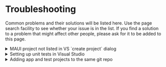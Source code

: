 # Troubleshooting

Common problems and their solutions will be listed here. Use the page search facility to
see whether your issue is in the list. If you find a solution to a problem that might affect
other people, please ask for it to be added to this page.

<details>
<summary>MAUI project not listed in VS `create project` dialog</summary>

This [SO post](https://stackoverflow.com/questions/70507822/cant-find-net-maui-in-the-list-of-vs) 
provides a solution.

If the `dotnet` command is not recognised by your operating system, the containing directory is
not in your system path. To work around this, find out which directory `dotnet` is in, `cd` to
that directory and run the command from there.

If the .NET MAUI is already installed using Visual Studio Installer, uninstall it together with .NET and 
follow these steps:

1. Delete all files and folders in `C:/Program Files (x86)/dotnet`
2. Run the command `dotnet new install Microsoft.Maui.Templates`
3. Install .NET MAUI and .NET again using Visual Studio Installer

</details>

<details>
<summary>Setting up unit tests in Visual Studio</summary>
<br/>
This is not as simple as it first appears because there are several unit test frameworks 
available with different dependencies. .NET MAUI requires the .NET 7.0 build framework and
so we need a test framework that is compatible. These notes explain how to install the 
[xUnit](https://xunit.net/) framework and use it to create a test.

### Create the test project

Open the project you wish to test in Visual Studio. In the Solution Explorer, right-click
on the solution (topmost) element and select _**Add/New Project...**_ from the context menu.

Type `xunit` into the search box and select the xUnit Test Project for C# as shown below.

![Adding an xUnit test project](../images/xunit_project.png)

Give the project an appropriate name and select the .NET 7.0 build framework before clicking
the *Create* button. As soon as the new project appears, you can right-click it and select
_**Run Tests**_ from the context menu. An empty test has been created by default which 
should pass.

### Link the app and test projects

The next step is to add the main project as a dependency. Right-click the *Dependencies*
folder and select _**Add Project Reference...**_. When the dialog appears, click the
checkbox next to the name of your original project and click *OK*.

### Update the app project's `.csproj` file

In the app project's `.csproj` file, you should see lines similar to the snippet below

```xml
<PropertyGroup>
    <TargetFrameworks Condition="$([MSBUILD]::IsOSPlatform('windows'))">$(TargetFrameworks);net7.0-windows10.0.19041.0</TargetFrameworks>
    <OutputType>Exe</OutputType>
```

Your copy of the file may have an additional line immediately after the `<PropertyGroup>` 
element. If so, add `net7.0` to the list of target frameworks. Otherwise, add the line as 
shown below.

Your copy may have some comment lines before the `<OutputType>` element - just ignore these.

```xml
<PropertyGroup>
    <TargetFrameworks>net7.0</TargetFrameworks>
    <TargetFrameworks Condition="$([MSBUILD]::IsOSPlatform('windows'))">$(TargetFrameworks);net7.0-windows10.0.19041.0</TargetFrameworks>
    <OutputType>Exe</OutputType>
```

There is one more change to this file, and that is to modify the output type. Currently,
the project is configured to generate a `.exe` file, but the test requires a `.dll`. Because
`.dll` is rhe default, we can create that output type when running a test and a `.exe` 
otherwise by adding a condition to the `<OutputType>` element as shown below.

```xml
<PropertyGroup>
    <TargetFrameworks>net7.0</TargetFrameworks>
    <TargetFrameworks Condition="$([MSBUILD]::IsOSPlatform('windows'))">$(TargetFrameworks);net7.0-windows10.0.19041.0</TargetFrameworks>
    <OutputType Condition="'$(TargetFramework)' != 'net7.0'">Exe</OutputType>
```

### Update the test project's `.csproj` file

Now open the test projet's `.csproj` file and locate the following lines.

```xml
<PropertyGroup>
    <TargetFrameworks>net7.0</TargetFrameworks>
    <ImplicitUsings>enable</ImplicitUsings>
    <Nullable>enable</Nullable>
```

Add an additional line after the `<Nullable>` element as shown below. The rest
of the file remains the same.

```xml
<PropertyGroup>
    <TargetFrameworks>net7.0</TargetFrameworks>
    <ImplicitUsings>enable</ImplicitUsings>
    <Nullable>enable</Nullable>
    <UseMaui>true</UseMaui>
```

### Add required dependencies to the app project

xUnit needs additional resources to be able to access MAUI elements. Right-click the
app project's *Dependencies* folder in the solution explorer and select _**Manage NuGet
Packages...**_. Use the search field to locate and add the following two packages:

> * **Microsoft.Maui.Dependencies**
> * **Microsoft.Maui.Extensions**

You will need to reload the project for the changes to take effect (restarting Visual
Studio will do this). Afterwards, you should be able to reference code from the app
project in your unit tests.

</details>

<details>
<summary>Adding app and test projects to the same git repo</summary>
<br/>
By default, Visual Studio creates a new folder of its own in a standard root directory.
(On Windows, this is `C:\Users\&lt;your username&gt;\source\repos`). When you create a
git repository for a project, the project folder is used a the repo root folder.

When you create a test project for your app, Visual Studio adds it as a sibling to the
app project, and for that reason it cannot be included in the original git repo.

One solution is to rearrange the folder structure as shown below.

```
repos
└───HangmanSolution/
    ├───Hangman/
    ├───TestHangman/
    └───Hangman.sln
```

The steps to rearrange your folders are as follows.

### Remove all existing git repos

To remove a local repo, use your OS file explorer or a command windows to remove the
following files from the project root directory

    .git
    .gitattributes
    .gitignore

### Remove projects from solution

In Visual Studio, right-click on both projects in the solution explorer and select
_**Remove**_ from the context menu. This removes the project from the solution, but
does not delete the underlying directory.

Once the projects have been removed, save the solution and close Visual Studio.

### Rearrange directories

In your OS file explorer or a command window, create the hierarchy shown above. The
steps are

1. Create the solution directory
2. Move both project directories into the solution directory
3. Move the solution file from its original location inside one of the project directories
   into the solution directory

### Add the projects back into the solution

Open Visual Studio and select the option to open an existing solution. Choose the solution
file in the solution directory.

In the solution explorer, right-click the solution and select _**Add/Existing Project...**_.
Select the `.csproj` for one of the projects and click *Open*. Do the same for the second
project.

### Recreate the git repo

In Visual Studio, select _**Create Git Repository**_ from the _**Git**_ menu. The 
solution folder is automatically selected as the location for the new repo and this
includes both of the projects.

</details>
